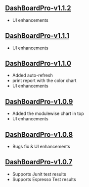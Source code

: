 ## **[DashBoardPro-v1.1.2](https://www.npmjs.com/package/dashboardpro/v/1.1.2)**

- UI enhancements
## **[DashBoardPro-v1.1.1](https://www.npmjs.com/package/dashboardpro/v/1.1.1)**

- UI enhancements

## **[DashBoardPro-v1.1.0](https://www.npmjs.com/package/dashboardpro/v/1.1.0)**

- Added auto-refresh
- print report with the color chart
- UI enhancements

## **[DashBoardPro-v1.0.9](https://www.npmjs.com/package/dashboardpro/v/1.0.9)**

- Added the modulewise chart in top
- UI enhancements

## **[DashBoardPro-v1.0.8](https://www.npmjs.com/package/dashboardpro/v/1.0.8)**

- Bugs fix & UI enhancements

## **[DashBoardPro-v1.0.7](https://www.npmjs.com/package/dashboardpro/v/1.0.7)**

- Supports Junit test results
- Supports Espresso Test results
